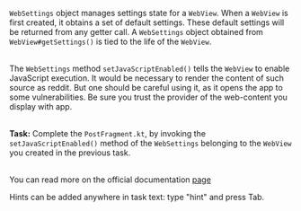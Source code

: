 `WebSettings` object manages settings state for a `WebView`. When a `WebView` is first created, it obtains a set of default settings. These default settings will be returned from any getter call. A `WebSettings` object obtained from `WebView#getSettings()` is tied to the life of the `WebView`.

\
The `WebSettings` method `setJavaScriptEnabled()` tells the `WebView` to enable JavaScript execution. It would be necessary to render the content of such source as reddit. But one should be careful using it, as it opens the app to some vulnerabilities. Be sure you trust the provider of the web-content you display with app.


\
**Task:** Complete the `PostFragment.kt`, by invoking the `setJavaScriptEnabled()` method of the `WebSettings` belonging to the `WebView` you created in the previous task.


\
You can read more on the official documentation [page](https://developer.android.com/reference/android/webkit/WebSettings)

<div class="hint">
  Hints can be added anywhere in task text: type "hint" and press Tab.
</div>